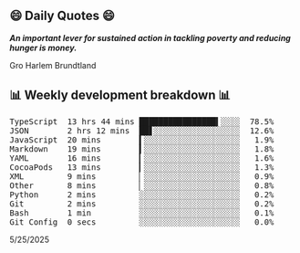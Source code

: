 ## 😄 Daily Quotes 😄

_**An important lever for sustained action in tackling poverty and reducing hunger is money.**_

Gro Harlem Brundtland



## 📊 Weekly development breakdown 📊

<pre>TypeScript  13 hrs 44 mins ████████████████▍░░░░  78.5%
JSON        2 hrs 12 mins  ██▋░░░░░░░░░░░░░░░░░░  12.6%
JavaScript  20 mins        ▍░░░░░░░░░░░░░░░░░░░░   1.9%
Markdown    19 mins        ▍░░░░░░░░░░░░░░░░░░░░   1.8%
YAML        16 mins        ▎░░░░░░░░░░░░░░░░░░░░   1.6%
CocoaPods   13 mins        ▎░░░░░░░░░░░░░░░░░░░░   1.3%
XML         9 mins         ▏░░░░░░░░░░░░░░░░░░░░   0.9%
Other       8 mins         ▏░░░░░░░░░░░░░░░░░░░░   0.8%
Python      2 mins         ░░░░░░░░░░░░░░░░░░░░░   0.2%
Git         2 mins         ░░░░░░░░░░░░░░░░░░░░░   0.2%
Bash        1 min          ░░░░░░░░░░░░░░░░░░░░░   0.1%
Git Config  0 secs         ░░░░░░░░░░░░░░░░░░░░░   0.0%</pre>

5/25/2025
